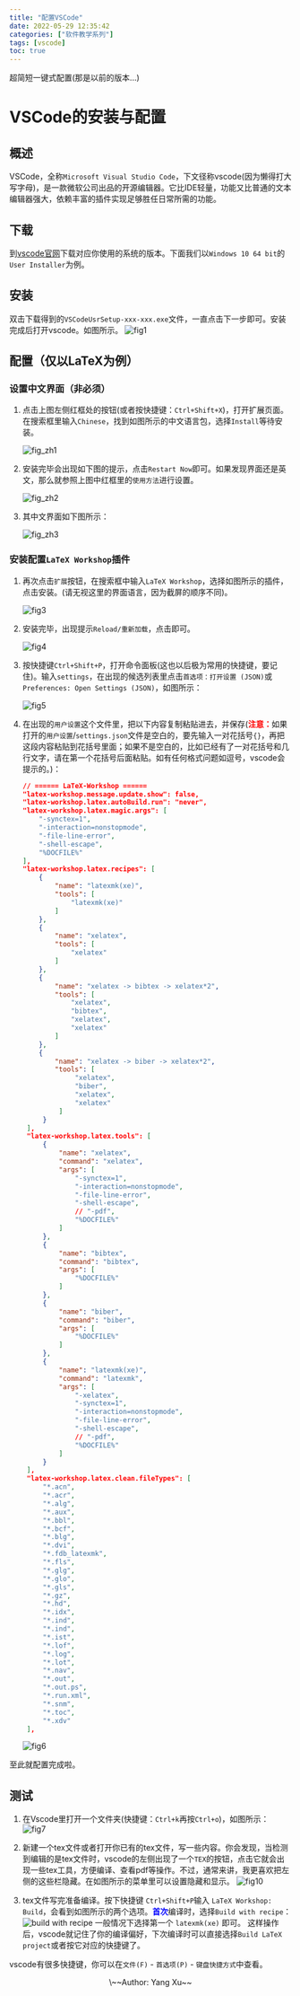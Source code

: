 ```yaml
---
title: "配置VSCode"
date: 2022-05-29 12:35:42
categories: ["软件教学系列"]
tags: [vscode]
toc: true
---
```


超简短一键式配置(那是以前的版本...)

<!--more-->

# VSCode的安装与配置

## 概述
VSCode，全称``Microsoft Visual Studio Code``，下文径称vscode(因为懒得打大写字母)，是一款微软公司出品的开源编辑器。它比IDE轻量，功能又比普通的文本编辑器强大，依赖丰富的插件实现足够胜任日常所需的功能。

## 下载
到[vscode官网](https://code.visualstudio.com/Download)下载对应你使用的系统的版本。下面我们以``Windows 10 64 bit``的``User Installer``为例。

## 安装
双击下载得到的``VSCodeUsrSetup-xxx-xxx.exe``文件，一直点击下一步即可。安装完成后打开vscode。如图所示。
![fig1](/figure/vscode/1.png)

## 配置（仅以LaTeX为例）
### 设置中文界面（非必须）
1. 点击上图左侧红框处的按钮(或者按快捷键：``Ctrl+Shift+X``)，打开扩展页面。在搜索框里输入``Chinese``，找到如图所示的中文语言包，选择``Install``等待安装。

   ![fig_zh1](/figure/vscode/zh1.png)

1. 安装完毕会出现如下图的提示，点击``Restart Now``即可。如果发现界面还是英文，那么就参照上图中红框里的``使用方法``进行设置。

   ![fig_zh2](/figure/vscode/zh2.png)

1. 其中文界面如下图所示：

   ![fig_zh3](/figure/vscode/zh3.png)

### 安装配置``LaTeX Workshop``插件
1. 再次点击``扩展``按钮，在搜索框中输入``LaTeX Workshop``，选择如图所示的插件，点击安装。(请无视这里的界面语言，因为截屏的顺序不同)。

   ![fig3](/figure/vscode/3.png)

1. 安装完毕，出现提示``Reload/重新加载``，点击即可。

   ![fig4](/figure/vscode/4.png)

1. 按快捷键``Ctrl+Shift+P``，打开命令面板(这也以后极为常用的快捷键，要记住)。输入``settings``，在出现的候选列表里点击``首选项：打开设置 (JSON)``或``Preferences: Open Settings (JSON)``，如图所示：

   ![fig5](/figure/vscode/5.png)

1. 在出现的``用户设置``这个文件里，把以下内容复制粘贴进去，并保存(<b><font color='red'>注意：</font></b>如果打开的`` 用户设置 ``/`` settings.json ``文件是空白的，要先输入一对花括号`` {} ``，再把这段内容粘贴到花括号里面；如果不是空白的，比如已经有了一对花括号和几行文字，请在第一个花括号后面粘贴。如有任何格式问题如逗号，vscode会提示的。)：

    ```json
    // ====== LaTeX-Workshop ======
    "latex-workshop.message.update.show": false,
    "latex-workshop.latex.autoBuild.run": "never",
    "latex-workshop.latex.magic.args": [
        "-synctex=1",
        "-interaction=nonstopmode",
        "-file-line-error",
        "-shell-escape",
        "%DOCFILE%"
    ],
    "latex-workshop.latex.recipes": [
        {
            "name": "latexmk(xe)",
            "tools": [
                "latexmk(xe)"
            ]
        },
        {
            "name": "xelatex",
            "tools": [
                "xelatex"
            ]
        },
        {
            "name": "xelatex -> bibtex -> xelatex*2",
            "tools": [
                "xelatex",
                "bibtex",
                "xelatex",
                "xelatex"
            ]
        },
        {
            "name": "xelatex -> biber -> xelatex*2",
            "tools": [
                 "xelatex",
                 "biber",
                 "xelatex",
                 "xelatex"
             ]
         }
     ],
     "latex-workshop.latex.tools": [
         {
             "name": "xelatex",
             "command": "xelatex",
             "args": [
                 "-synctex=1",
                 "-interaction=nonstopmode",
                 "-file-line-error",
                 "-shell-escape",
                 // "-pdf",
                 "%DOCFILE%"
             ]
         },
         {
             "name": "bibtex",
             "command": "bibtex",
             "args": [
                 "%DOCFILE%"
             ]
         },
         {
             "name": "biber",
             "command": "biber",
             "args": [
                 "%DOCFILE%"
             ]
         },
         {
             "name": "latexmk(xe)",
             "command": "latexmk",
             "args": [
                 "-xelatex",
                 "-synctex=1",
                 "-interaction=nonstopmode",
                 "-file-line-error",
                 "-shell-escape",
                 // "-pdf",
                 "%DOCFILE%"
             ]
         }
     ],
     "latex-workshop.latex.clean.fileTypes": [
         "*.acn",
         "*.acr",
         "*.alg",
         "*.aux",
         "*.bbl",
         "*.bcf",
         "*.blg",
         "*.dvi",
         "*.fdb_latexmk",
         "*.fls",
         "*.glg",
         "*.glo",
         "*.gls",
         "*.gz",
         "*.hd",
         "*.idx",
         "*.ind",
         "*.ind",
         "*.ist",
         "*.lof",
         "*.log",
         "*.lot",
         "*.nav",
         "*.out",
         "*.out.ps",
         "*.run.xml",
         "*.snm",
         "*.toc",
         "*.xdv"
     ],
    ```
   ![fig6](/figure/vscode/6.png)

<!--
## 配置
为了方便广大同学，避免繁琐的手动配置，我将借助``syncing``插件自动化完成配置过程。

1. 先点击左侧``Extensions``按钮，在搜索框中输入``syncing``，点击出现的第一个插件，确认与图中无误后，点击``Install``，等待插件安装完成。如下图所示。

![fig2](/figure/vscode/2_inst_syncing.png)

2. 此插件安装完成后，点击图中所示的``Reload``，等待vscode重新加载。

![fig3](/figure/vscode/3_reload_syncing.png)

3. Reload完成后，按快捷键：``Ctrl+Shift+P``，出现一个悬浮的命令窗口，输入``syncing``，选择出现的``Syncing: Download Settings``。如下图所示。

![fig4](/figure/vscode/4_syncing_dl.png)

4. 出现如图所示的``Enter GitHub Personal Access Token ... ``时直接按回车：

![fig5](/figure/vscode/5_syncing_token.png)

5. 出现如图所示的``Enter Gist ID``时，将这一串字符``9a5d7c4bd7242257bab8a3e6554989f1``复制粘贴进去，回车：

![fig6](/figure/vscode/6_syncing_gist.png)

6. 回车之后，界面右下角可能会出现如图所示的确认信息，只要点击``Confirm to download``即可。界面左下角可以看到``syncing``插件已经在工作了，会有下载的进度提示。

![fig7](/figure/vscode/7_syncing_confirm.png)

7. 当进度提示下载完成，界面右下角会弹出如图所示的提示，点击``Reload Now``，等待vscode重新加载即可。

![fig8](/figure/vscode/8_syncing_reload.png)

8. 重新加载完成后，vscode的界面就大概是这样，熟悉的中文界面！如果没有变成中文界面，请**退出**vscode再打开。

![fig9](/figure/vscode/9_final.png)

9. 还有一件事(不是必须的，如果你电脑上没有python那就不用进行这一步了)，我的配置文件里的python路径是我自己的电脑上的，如果你的电脑上的python路径与我的不同(~~嘤~~该是显然的)，那还需要单独修改一下python的路径。步骤如下：
   (1) 按快捷键``Ctrl+Shift+P``，输入``settings``，点击出现的``首选项：打开设置(JSON)``。如图所示。
   (2) 在右半边``用户设置``里面找到如图所示的python路径，把红框里的路径修改为你电脑上``python.exe``的路径。如果是``Windows``用户，记得把``\``改成``\\``。

![fig10](/figure/vscode/10_modify_PythonPath.png)
-->

至此就配置完成啦。

## 测试
1. 在Vscode里打开一个文件夹(快捷键：``Ctrl+k``再按``Ctrl+o``)，如图所示：
   ![fig7](/figure/vscode/7.png)

1. 新建一个tex文件或者打开你已有的tex文件，写一些内容。你会发现，当检测到编辑的是tex文件时，vscode的左侧出现了一个``TEX``的按钮，点击它就会出现一些tex工具，方便编译、查看pdf等操作。不过，通常来讲，我更喜欢把左侧的这些栏隐藏。在如图所示的菜单里可以设置隐藏和显示。
   ![fig10](/figure/vscode/10.png)

1. tex文件写完准备编译。按下快捷键 `` Ctrl+Shift+P ``输入 `` LaTeX Workshop: Build ``，会看到如图所示的两个选项。<b><font color='blue'>首次</font></b>编译时，选择`` Build with recipe ``：
   ![build with recipe](/figure/vscode/buildwith.png)
   一般情况下选择第一个 `` latexmk(xe) `` 即可。<!--；如果需要**生成或重新生成**引用文献的条目(即bibliography)，则选择第二个 `` xelatex -> bibtex -> xelatex*2 ``：
   ![recipes](/figure/vscode/recipes.png)-->
   这样操作后，vscode就记住了你的编译偏好，下次编译时可以直接选择`` Build LaTeX project ``或者按它对应的快捷键了。
   
<!--1. 我正常使用的时候喜欢vscode和SumatraPDF各占一半。使用``Ctrl+Shift+P``输入``LaTeX Workshop``可以查看和LaTeX相关的各个命令及快捷键，如图所示。编译的快捷键是``Ctrl+L Alt+B``，``L Alt``表示左侧的``Alt``键。
   ![fig11](/figure/vscode/11.png)-->



vscode有很多快捷键，你可以在``文件(F)`` - ``首选项(P)`` - ``键盘快捷方式``中查看。

<center>\~~Author: Yang Xu~~</center>
